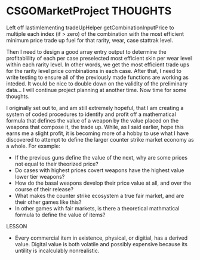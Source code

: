 # CSGOMarketProject THOUGHTS

Left off lastimlementing tradeUpHelper getCombinationInputPrice to multiple each index (if > zero) of the combination with the most efficient minimum price trade up fuel for that rarity, wear, case stattrak level. 

Then I need to design a good array entry output to determine the profitablility  of each per case preselected most efficient skin per wear level within each rarity level. 
In other words, we get the most efficient trade ups for the rarity level price combinations in each case. After that, I need to write testing to ensure all of the previously made functions are working as inteded.
It would be nice to double down on the validity of the preliminary data... I will continue project planning at another time. Now time for some thoughts. 

I originally set out to, and am still extremely hopeful, that I am creating a system of coded procedures to identify and profit off a mathematical formula that defines the value of a weapon by the value placed on the weapons that compose it, the trade up. While, as I said earlier, hope this earns me a slight profit, it is becoming more of a hobby to use what I have discovered to attempt to define the larger counter strike market economy as a whole.
For example: 
- If the previous guns define the value of the next, why are some prices not equal to their theorized price? 
- Do cases with highest prices covert weapons have the highest value lower tier weapons?
- How do the basal weapons develop their price value at all, and over the course of their release?
- What makes the counter strike ecosystem a true fair market, and are their other games like this?
- In other games with fair markets, is there a theoretical mathmatical formula to define the value of items?

LESSON
- Every commercial item in existence, physical, or digitial, has a derived value. Digital value is both volatile and possibly expensive because its untility is incalculably nonrealistic. 
